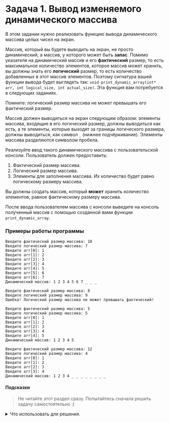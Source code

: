 # Задача 1. Вывод изменяемого динамического массива
В этом задании нужно реализовать функцию вывода динамического массива целых чисел на экран.

Массив, который вы будете выводить на экран, не просто динамический, а массив, у которого может быть **запас**. Помимо указателя на динамический массив и его **фактический** размер, то есть максимальное количество элементов, которое массив может хранить, вы должны знать его **логический** размер, то есть количество добавленных в этот массив элементов. Поэтому сигнатура вашей функции вывода будет выглядеть так: `void print_dynamic_array(int* arr, int logical_size, int actual_size)`. Эта функция вам потребуется в следующих заданиях.

Помните: логический размер массива не может превышать его фактический размер.

Массив должен выводиться на экран следующим образом: элементы массива, входящие в его логический размер, должны выводиться как есть, а те элементы, которые выходят за границы логического размера, должны выводиться, как символ `_` (нижнее подчёркивание). Элементы массива разделяются символом пробела.

Реализуйте ввод такого динамического массива с пользовательской консоли. Пользователь должен предоставить:
1. Фактический размер массива.
2. Логический размер массива.
3. Элементы для заполнения массива. Их количество будет равно логическому размеру массива.

Вы должны создать массив, который **может** хранить количество элементов, равное фактическому размеру массива.

После ввода пользователем массива с консоли выведите на консоль полученный массив с помощью созданной вами функции `print_dynamic_array`.

### Примеры работы программы

```
Введите фактичеcкий размер массива: 10
Введите логический размер массива: 7
Введите arr[0]: 1
Введите arr[1]: 2
Введите arr[2]: 3
Введите arr[3]: 4
Введите arr[4]: 5
Введите arr[5]: 6
Введите arr[6]: 7
Динамический массив: 1 2 3 4 5 6 7 _ _ _
```

```
Введите фактичеcкий размер массива: 8
Введите логический размер массива: 9
Ошибка! Логический размер массива не может превышать фактический!
```

```
Введите фактичеcкий размер массива: 5
Введите логический размер массива: 5
Введите arr[0]: 1
Введите arr[1]: 2
Введите arr[2]: 3
Введите arr[3]: 4
Введите arr[4]: 5
Динамический массив: 1 2 3 4 5
```

```
Введите фактичеcкий размер массива: 12
Введите логический размер массива: 4
Введите arr[0]: 1
Введите arr[1]: 2
Введите arr[2]: 3
Введите arr[3]: 4
Динамический массив: 1 2 3 4 _ _ _ _ _ _ _ _
```
#### Подсказки

> Не читайте этот раздел сразу. Попытайтесь сначала решить задачу самостоятельно :)

<details>

<summary>Что использовать для решения.</summary>

Для создания динамического массива целых чисел заданного размера используйте оператор `new int[]`.

Для вывода массива на консоль используйте цикл `for`.

Чтобы определить, когда нужно выводить символ `_`, сравнивайте текущий индекс массива с переданным логическим размером этого массива.

</details>
